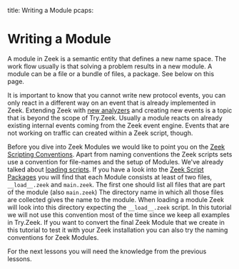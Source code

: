 title: Writing a Module
pcaps:

Writing a Module
=====================

A module in Zeek is a semantic entity that defines a new name space.
The work flow usually is that solving a problem results in a new module.
A module can be a file or a bundle of files, a package. See below on this page.

It is important to know
that you cannot write new protocol events, you can only react in a different way on an event that is already implemented
in Zeek. Extending Zeek with [new analyzers](https://old.zeek.org/development/howtos/dpd.html) and
creating new events is a topic that is beyond the scope of Try.Zeek.
Usually a module reacts on already existing internal events coming from the Zeek event engine.
Events that are not working on traffic can created within a Zeek script, though.

Before you dive into Zeek Modules we would like to point you on the
[Zeek Scripting Conventions](https://old.zeek.org/development/howtos/script-conventions.html).
Apart from naming conventions the Zeek scripts sets use a convention for file-names and
the setup of Modules. We've already talked about
[loading scripts](http://try.zeek.org/examples/loading). If you have a look into the
[Zeek Script Packages](https://docs.zeek.org/en/current/script-reference/packages.html)
you will find that each Module consists at least of two files, `__load__.zeek` and
`main.zeek`. The first one should list all files that are part of the module (also `main.zeek`)
The directory name in which all those files are collected gives the name to the module.
When loading a module Zeek will look into this directory expecting the `__load__.zeek` script.
In this tutorial we will not use this convention most of the time since we keep all examples in Try.Zeek.
If you want to convert the final Zeek Module that we create in this tutorial to test it with your Zeek installation you can also
try the naming conventions for Zeek Modules.

For the next lessons you will need the knowledge from the previous lessons.
